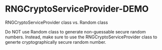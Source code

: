 # RNGCryptoServiceProvider-DEMO
RNGCryptoServiceProvider class vs. Random class

Do NOT use Random class to generate non-guessable secure random numbers. Instead, make sure to use the RNGCryptoServiceProvider class to generte cryptographically secure random number.

